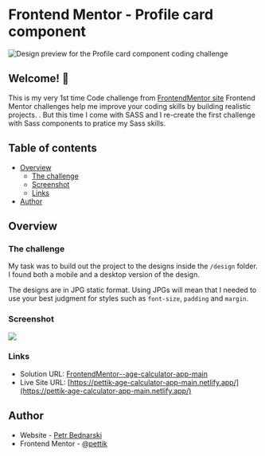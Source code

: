 # Frontend Mentor - Profile card component

![Design preview for the Profile card component coding challenge](./design/desktop-preview.jpg)

## Welcome! 👋

This is my very 1st time Code challenge from <a href="https://www.frontendmentor.io/">FrontendMentor site</a> Frontend Mentor challenges help me improve your coding skills by building realistic projects. .
But this time I come with SASS and I re-create the first challenge with Sass components to pratice my Sass skills.

## Table of contents

- [Overview](#overview)
  - [The challenge](#the-challenge)
  - [Screenshot](#screenshot)
  - [Links](#links)
- [Author](#author)

## Overview

### The challenge

My task was to build out the project to the designs inside the `/design` folder. I found both a mobile and a desktop version of the design.

The designs are in JPG static format. Using JPGs will mean that I needed to use your best judgment for styles such as `font-size`, `padding` and `margin`.

### Screenshot

![](./design/desktop-preview.jpg)

### Links

- Solution URL: [FrontendMentor--age-calculator-app-main](https://github.com/pettik/FrontendMentor--age-calculator-app-main/tree/main)
- Live Site URL: [https://pettik-age-calculator-app-main.netlify.app/](https://pettik-age-calculator-app-main.netlify.app/)

## Author

- Website - [Petr Bednarski](https://github.com/pettik)
- Frontend Mentor - [@pettik](https://www.frontendmentor.io/profile/pettik)
